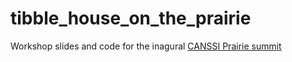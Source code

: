 # tibble_house_on_the_prairie

Workshop slides and code for the inagural [CANSSI Prairie summit](http://www.canssi.ca/inaugural-canssi-prairies-summit/)



